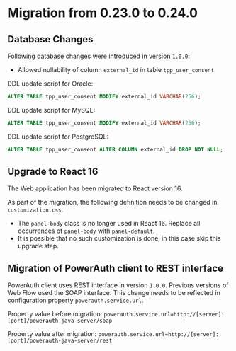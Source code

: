 # Migration from 0.23.0 to 0.24.0

## Database Changes

Following database changes were introduced in version `1.0.0`:
 
- Allowed nullability of column `external_id` in table `tpp_user_consent` 
  
DDL update script for Oracle:
```sql
ALTER TABLE tpp_user_consent MODIFY external_id VARCHAR(256);
```

DDL update script for MySQL:
```sql
ALTER TABLE tpp_user_consent MODIFY external_id VARCHAR(256);
```

DDL update script for PostgreSQL:
```sql
ALTER TABLE tpp_user_consent ALTER COLUMN external_id DROP NOT NULL;
```

## Upgrade to React 16

The Web application has been migrated to React version 16. 

As part of the migration, the following definition needs to be changed in `customization.css`:
- The `panel-body` class is no longer used in React 16. Replace all occurrences of `panel-body` with `panel-default`.
- It is possible that no such customization is done, in this case skip this upgrade step.

## Migration of PowerAuth client to REST interface

PowerAuth client uses REST interface in version `1.0.0`. Previous versions of Web Flow used the SOAP interface. This change needs to be reflected in configuration property `powerauth.service.url`.

Property value before migration:
`powerauth.service.url=http://[server]:[port]/powerauth-java-server/soap`

Property value after migration:
`powerauth.service.url=http://[server]:[port]/powerauth-java-server/rest`
